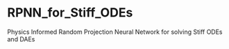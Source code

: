 # RPNN_for_Stiff_ODEs
Physics Informed Random Projection Neural Network for solving Stiff ODEs and DAEs
